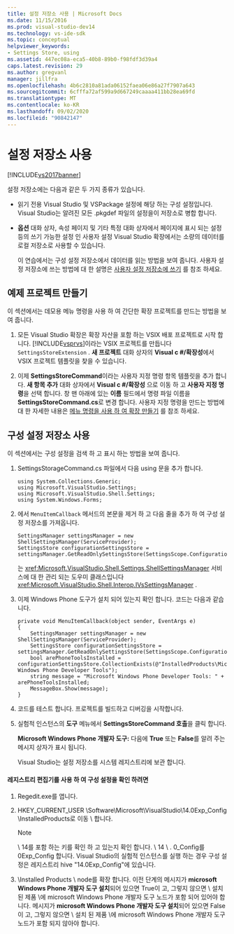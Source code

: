 ```yaml
---
title: 설정 저장소 사용 | Microsoft Docs
ms.date: 11/15/2016
ms.prod: visual-studio-dev14
ms.technology: vs-ide-sdk
ms.topic: conceptual
helpviewer_keywords:
- Settings Store, using
ms.assetid: 447ec08a-eca5-40b8-89b0-f98fdf3d39a4
caps.latest.revision: 29
ms.author: gregvanl
manager: jillfra
ms.openlocfilehash: 4b6c2810a81ada06152faea06e86a27f7907a643
ms.sourcegitcommit: 6cfffa72af599a9d667249caaaa411bb28ea69fd
ms.translationtype: MT
ms.contentlocale: ko-KR
ms.lasthandoff: 09/02/2020
ms.locfileid: "90842147"
---
```

# <a name="using-the-settings-store"></a>설정 저장소 사용
[!INCLUDE[vs2017banner](../includes/vs2017banner.md)]

설정 저장소에는 다음과 같은 두 가지 종류가 있습니다.  
  
- 읽기 전용 Visual Studio 및 VSPackage 설정에 해당 하는 구성 설정입니다. Visual Studio는 알려진 모든 .pkgdef 파일의 설정을이 저장소로 병합 합니다.  
  
- **옵션** 대화 상자, 속성 페이지 및 기타 특정 대화 상자에서 페이지에 표시 되는 설정 등의 쓰기 가능한 설정 인 사용자 설정 Visual Studio 확장에서는 소량의 데이터를 로컬 저장소로 사용할 수 있습니다.  
  
  이 연습에서는 구성 설정 저장소에서 데이터를 읽는 방법을 보여 줍니다. 사용자 설정 저장소에 쓰는 방법에 대 한 설명은 [사용자 설정 저장소에 쓰기](../extensibility/writing-to-the-user-settings-store.md) 를 참조 하세요.  
  
## <a name="creating-the-example-project"></a>예제 프로젝트 만들기  
 이 섹션에서는 데모용 메뉴 명령을 사용 하 여 간단한 확장 프로젝트를 만드는 방법을 보여 줍니다.  
  
1. 모든 Visual Studio 확장은 확장 자산을 포함 하는 VSIX 배포 프로젝트로 시작 합니다. [!INCLUDE[vsprvs](../includes/vsprvs-md.md)]이라는 VSIX 프로젝트를 만듭니다 `SettingsStoreExtension` . **새 프로젝트** 대화 상자의 **Visual c #/확장성**에서 VSIX 프로젝트 템플릿을 찾을 수 있습니다.  
  
2. 이제 **SettingsStoreCommand**이라는 사용자 지정 명령 항목 템플릿을 추가 합니다. **새 항목 추가** 대화 상자에서 **Visual c #/확장성** 으로 이동 하 고 **사용자 지정 명령**을 선택 합니다. 창 맨 아래에 있는 **이름** 필드에서 명령 파일 이름을 **SettingsStoreCommand.cs**로 변경 합니다. 사용자 지정 명령을 만드는 방법에 대 한 자세한 내용은 [메뉴 명령을 사용 하 여 확장 만들기](../extensibility/creating-an-extension-with-a-menu-command.md) 를 참조 하세요.  
  
## <a name="using-the-configuration-settings-store"></a>구성 설정 저장소 사용  
 이 섹션에서는 구성 설정을 검색 하 고 표시 하는 방법을 보여 줍니다.  
  
1. SettingsStorageCommand.cs 파일에서 다음 using 문을 추가 합니다.  
  
   ```  
   using System.Collections.Generic;  
   using Microsoft.VisualStudio.Settings;  
   using Microsoft.VisualStudio.Shell.Settings;  
   using System.Windows.Forms;  
   ```  
  
2. 에서 `MenuItemCallback` 메서드의 본문을 제거 하 고 다음 줄을 추가 하 여 구성 설정 저장소를 가져옵니다.  
  
   ```  
   SettingsManager settingsManager = new ShellSettingsManager(ServiceProvider);  
   SettingsStore configurationSettingsStore = settingsManager.GetReadOnlySettingsStore(SettingsScope.Configuration);  
   ```  
  
    는 <xref:Microsoft.VisualStudio.Shell.Settings.ShellSettingsManager> 서비스에 대 한 관리 되는 도우미 클래스입니다 <xref:Microsoft.VisualStudio.Shell.Interop.IVsSettingsManager> .  
  
3. 이제 Windows Phone 도구가 설치 되어 있는지 확인 합니다. 코드는 다음과 같습니다.  
  
   ```  
   private void MenuItemCallback(object sender, EventArgs e)  
   {  
       SettingsManager settingsManager = new ShellSettingsManager(ServiceProvider);  
       SettingsStore configurationSettingsStore = settingsManager.GetReadOnlySettingsStore(SettingsScope.Configuration);  
       bool arePhoneToolsInstalled = configurationSettingsStore.CollectionExists(@"InstalledProducts\Microsoft Windows Phone Developer Tools");  
       string message = "Microsoft Windows Phone Developer Tools: " + arePhoneToolsInstalled;  
       MessageBox.Show(message);  
   }  
   ```  
  
4. 코드를 테스트 합니다. 프로젝트를 빌드하고 디버깅을 시작합니다.  
  
5. 실험적 인스턴스의 **도구** 메뉴에서 **SettingsStoreCommand 호출**을 클릭 합니다.  
  
    **Microsoft Windows Phone 개발자 도구:** 다음에 **True** 또는 **False**를 알려 주는 메시지 상자가 표시 됩니다.  
  
   Visual Studio는 설정 저장소를 시스템 레지스트리에 보관 합니다.  
  
#### <a name="to-use-a-registry-editor-to-verify-configuration-settings"></a>레지스트리 편집기를 사용 하 여 구성 설정을 확인 하려면  
  
1. Regedit.exe를 엽니다.  
  
2. HKEY_CURRENT_USER \Software\Microsoft\VisualStudio\14.0Exp_Config \InstalledProducts로 이동 \\ 합니다.  
  
    > [!NOTE]
    > \ 14를 포함 하는 키를 확인 하 고 있는지 확인 합니다. \ 14 \\ . 0_Config를 0Exp_Config 합니다. Visual Studio의 실험적 인스턴스를 실행 하는 경우 구성 설정은 레지스트리 hive "14.0Exp_Config"에 있습니다.  
  
3. \Installed Products \ node를 확장 합니다. 이전 단계의 메시지가 **microsoft Windows Phone 개발자 도구 설치**되어 있으면 True이 고, 그렇지 않으면 \ 설치 된 제품 \에 microsoft Windows Phone 개발자 도구 노드가 포함 되어 있어야 합니다. 메시지가 **microsoft Windows Phone 개발자 도구 설치**되어 있으면 False이 고, 그렇지 않으면 \ 설치 된 제품 \에 microsoft Windows Phone 개발자 도구 노드가 포함 되지 않아야 합니다.
